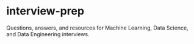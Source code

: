 # interview-prep
Questions, answers, and resources for Machine Learning, Data Science, and Data Engineering interviews.
